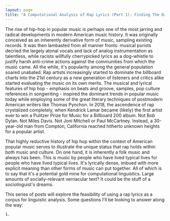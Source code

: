 ```yaml
---
layout: page
title: "A Computational Analysis of Rap Lyrics (Part 1): Finding The Data"
---
```


The rise of hip-hop in popular music is perhaps one of the most jarring and radical developments in modern American music history. It was originally conceived as an inherently derivative form of music, sampling existing records. It was then lambasted from all manner fronts: musical purists decried the largely atonal vocals and lack of analog instrumentation as talentless, while racists willfully cherrypicked lyrics as a dog-whistle to justify harsh anti-crime actions against the communities from which the music came. All the while, it's popularity among the general population soared unabated. Rap artists increasingly started to dominate the billboard charts into the 21st century as a new generation of listeners and critics alike started evaluating the music on its own merits. The musical and lyrical features of hip hop - emphasis on beats and groove, samples, pop culture references in songwriting - inspired the dominant trends in popular music today while employing some of the great literary techniques of postmodern American writers like Thomas Pynchon. In 2018, the ascendence of rap crystalized completely, when Kendrick Lamar became (likely) the first artist ever to win a Pulitzer Prize for Music for a Billboard 200 album. Not Bob Dylan. Not Miles Davis. Not Joni Mitchell or Paul McCartney. Instead, a 30-year-old man from Compton, California reached hitherto unknown heights for a popular artist.

That highly reductive history of hip hop within the context of American popular music serves to illustrate the unique status that rap holds within both music and culture. On one hand, it is inherently a folk music and always has been. This is music by people who have lived typical lives for people who have lived typical lives. It's lyrically dense, imbued with more explicit meaning than other forms of music can put together. All of which is to say that it's a potential gold mine for computational linguistics. Large amounts of socially-relevant vernacular text? It could be the stuff of a sociolinguist's dreams.

This series of posts will explore the feasibility of using a rap lyrics as a corpus for linguistic analysis. Some questions I'll be looking to answer along the way:

    1.  